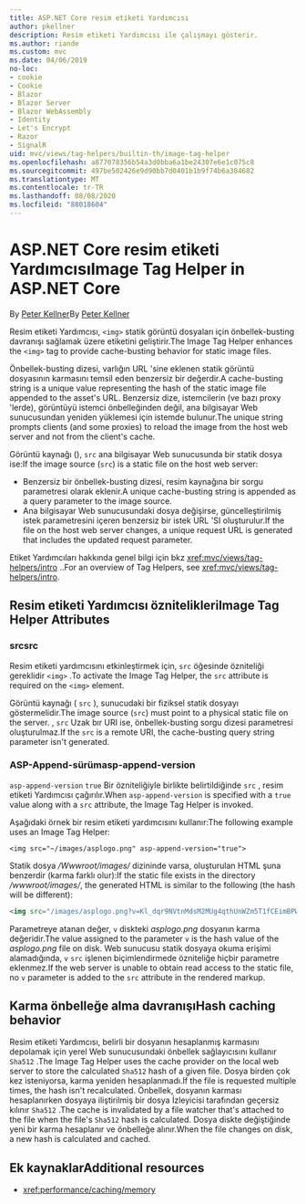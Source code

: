 ```yaml
---
title: ASP.NET Core resim etiketi Yardımcısı
author: pkellner
description: Resim etiketi Yardımcısı ile çalışmayı gösterir.
ms.author: riande
ms.custom: mvc
ms.date: 04/06/2019
no-loc:
- cookie
- Cookie
- Blazor
- Blazor Server
- Blazor WebAssembly
- Identity
- Let's Encrypt
- Razor
- SignalR
uid: mvc/views/tag-helpers/builtin-th/image-tag-helper
ms.openlocfilehash: a877078356b54a3d0bba6a1be24307e6e1c075c8
ms.sourcegitcommit: 497be502426e9d90bb7d0401b1b9f74b6a384682
ms.translationtype: MT
ms.contentlocale: tr-TR
ms.lasthandoff: 08/08/2020
ms.locfileid: "88018604"
---
```

# <a name="image-tag-helper-in-aspnet-core"></a><span data-ttu-id="49634-103">ASP.NET Core resim etiketi Yardımcısı</span><span class="sxs-lookup"><span data-stu-id="49634-103">Image Tag Helper in ASP.NET Core</span></span>

<span data-ttu-id="49634-104">By [Peter Kellner](https://peterkellner.net)</span><span class="sxs-lookup"><span data-stu-id="49634-104">By [Peter Kellner](https://peterkellner.net)</span></span>

<span data-ttu-id="49634-105">Resim etiketi Yardımcısı, `<img>` statik görüntü dosyaları için önbellek-busting davranışı sağlamak üzere etiketini geliştirir.</span><span class="sxs-lookup"><span data-stu-id="49634-105">The Image Tag Helper enhances the `<img>` tag to provide cache-busting behavior for static image files.</span></span>

<span data-ttu-id="49634-106">Önbellek-busting dizesi, varlığın URL 'sine eklenen statik görüntü dosyasının karmasını temsil eden benzersiz bir değerdir.</span><span class="sxs-lookup"><span data-stu-id="49634-106">A cache-busting string is a unique value representing the hash of the static image file appended to the asset's URL.</span></span> <span data-ttu-id="49634-107">Benzersiz dize, istemcilerin (ve bazı proxy 'lerde), görüntüyü istemci önbelleğinden değil, ana bilgisayar Web sunucusundan yeniden yüklemesi için istemde bulunur.</span><span class="sxs-lookup"><span data-stu-id="49634-107">The unique string prompts clients (and some proxies) to reload the image from the host web server and not from the client's cache.</span></span>

<span data-ttu-id="49634-108">Görüntü kaynağı (), `src` ana bilgisayar Web sunucusunda bir statik dosya ise:</span><span class="sxs-lookup"><span data-stu-id="49634-108">If the image source (`src`) is a static file on the host web server:</span></span>

* <span data-ttu-id="49634-109">Benzersiz bir önbellek-busting dizesi, resim kaynağına bir sorgu parametresi olarak eklenir.</span><span class="sxs-lookup"><span data-stu-id="49634-109">A unique cache-busting string is appended as a query parameter to the image source.</span></span>
* <span data-ttu-id="49634-110">Ana bilgisayar Web sunucusundaki dosya değişirse, güncelleştirilmiş istek parametresini içeren benzersiz bir istek URL 'SI oluşturulur.</span><span class="sxs-lookup"><span data-stu-id="49634-110">If the file on the host web server changes, a unique request URL is generated that includes the updated request parameter.</span></span>

<span data-ttu-id="49634-111">Etiket Yardımcıları hakkında genel bilgi için bkz <xref:mvc/views/tag-helpers/intro> ..</span><span class="sxs-lookup"><span data-stu-id="49634-111">For an overview of Tag Helpers, see <xref:mvc/views/tag-helpers/intro>.</span></span>

## <a name="image-tag-helper-attributes"></a><span data-ttu-id="49634-112">Resim etiketi Yardımcısı öznitelikleri</span><span class="sxs-lookup"><span data-stu-id="49634-112">Image Tag Helper Attributes</span></span>

### <a name="src"></a><span data-ttu-id="49634-113">src</span><span class="sxs-lookup"><span data-stu-id="49634-113">src</span></span>

<span data-ttu-id="49634-114">Resim etiketi yardımcısını etkinleştirmek için, `src` öğesinde özniteliği gereklidir `<img>` .</span><span class="sxs-lookup"><span data-stu-id="49634-114">To activate the Image Tag Helper, the `src` attribute is required on the `<img>` element.</span></span>

<span data-ttu-id="49634-115">Görüntü kaynağı ( `src` ), sunucudaki bir fiziksel statik dosyayı göstermelidir.</span><span class="sxs-lookup"><span data-stu-id="49634-115">The image source (`src`) must point to a physical static file on the server.</span></span> <span data-ttu-id="49634-116">, `src` Uzak bır URI ise, önbellek-busting sorgu dizesi parametresi oluşturulmaz.</span><span class="sxs-lookup"><span data-stu-id="49634-116">If the `src` is a remote URI, the cache-busting query string parameter isn't generated.</span></span>

### <a name="asp-append-version"></a><span data-ttu-id="49634-117">ASP-Append-sürüm</span><span class="sxs-lookup"><span data-stu-id="49634-117">asp-append-version</span></span>

<span data-ttu-id="49634-118">`asp-append-version` `true` Bir özniteliğiyle birlikte belirtildiğinde `src` , resim etiketi Yardımcısı çağırılır.</span><span class="sxs-lookup"><span data-stu-id="49634-118">When `asp-append-version` is specified with a `true` value along with a `src` attribute, the Image Tag Helper is invoked.</span></span>

<span data-ttu-id="49634-119">Aşağıdaki örnek bir resim etiketi yardımcısını kullanır:</span><span class="sxs-lookup"><span data-stu-id="49634-119">The following example uses an Image Tag Helper:</span></span>

```cshtml
<img src="~/images/asplogo.png" asp-append-version="true">
```

<span data-ttu-id="49634-120">Statik dosya */Wwwroot/images/* dizininde varsa, oluşturulan HTML şuna benzerdir (karma farklı olur):</span><span class="sxs-lookup"><span data-stu-id="49634-120">If the static file exists in the directory */wwwroot/images/*, the generated HTML is similar to the following (the hash will be different):</span></span>

```html
<img src="/images/asplogo.png?v=Kl_dqr9NVtnMdsM2MUg4qthUnWZm5T1fCEimBPWDNgM">
```

<span data-ttu-id="49634-121">Parametreye atanan değer, `v` diskteki *asplogo.png* dosyanın karma değeridir.</span><span class="sxs-lookup"><span data-stu-id="49634-121">The value assigned to the parameter `v` is the hash value of the *asplogo.png* file on disk.</span></span> <span data-ttu-id="49634-122">Web sunucusu statik dosyaya okuma erişimi alamadığında, `v` `src` işlenen biçimlendirmede özniteliğe hiçbir parametre eklenmez.</span><span class="sxs-lookup"><span data-stu-id="49634-122">If the web server is unable to obtain read access to the static file, no `v` parameter is added to the `src` attribute in the rendered markup.</span></span>

## <a name="hash-caching-behavior"></a><span data-ttu-id="49634-123">Karma önbelleğe alma davranışı</span><span class="sxs-lookup"><span data-stu-id="49634-123">Hash caching behavior</span></span>

<span data-ttu-id="49634-124">Resim etiketi Yardımcısı, belirli bir dosyanın hesaplanmış karmasını depolamak için yerel Web sunucusundaki önbellek sağlayıcısını kullanır `Sha512` .</span><span class="sxs-lookup"><span data-stu-id="49634-124">The Image Tag Helper uses the cache provider on the local web server to store the calculated `Sha512` hash of a given file.</span></span> <span data-ttu-id="49634-125">Dosya birden çok kez isteniyorsa, karma yeniden hesaplanmadı.</span><span class="sxs-lookup"><span data-stu-id="49634-125">If the file is requested multiple times, the hash isn't recalculated.</span></span> <span data-ttu-id="49634-126">Önbellek, dosyanın karması hesaplanırken dosyaya iliştirilmiş bir dosya İzleyicisi tarafından geçersiz kılınır `Sha512` .</span><span class="sxs-lookup"><span data-stu-id="49634-126">The cache is invalidated by a file watcher that's attached to the file when the file's `Sha512` hash is calculated.</span></span> <span data-ttu-id="49634-127">Dosya diskte değiştiğinde yeni bir karma hesaplanır ve önbelleğe alınır.</span><span class="sxs-lookup"><span data-stu-id="49634-127">When the file changes on disk, a new hash is calculated and cached.</span></span>

## <a name="additional-resources"></a><span data-ttu-id="49634-128">Ek kaynaklar</span><span class="sxs-lookup"><span data-stu-id="49634-128">Additional resources</span></span>

* <xref:performance/caching/memory>
